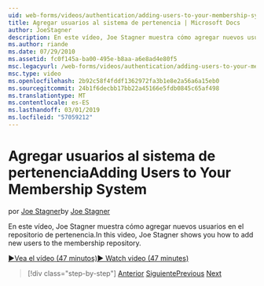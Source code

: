 ```yaml
---
uid: web-forms/videos/authentication/adding-users-to-your-membership-system
title: Agregar usuarios al sistema de pertenencia | Microsoft Docs
author: JoeStagner
description: En este vídeo, Joe Stagner muestra cómo agregar nuevos usuarios en el repositorio de pertenencia.
ms.author: riande
ms.date: 07/29/2010
ms.assetid: fc0f145a-ba00-495e-b8aa-a6e8ad4e80f5
msc.legacyurl: /web-forms/videos/authentication/adding-users-to-your-membership-system
msc.type: video
ms.openlocfilehash: 2b92c58f4fddf1362972fa3b1e8e2a56a6a15eb0
ms.sourcegitcommit: 24b1f6decbb17bb22a45166e5fdb0845c65af498
ms.translationtype: MT
ms.contentlocale: es-ES
ms.lasthandoff: 03/01/2019
ms.locfileid: "57059212"
---
```

<a name="adding-users-to-your-membership-system"></a><span data-ttu-id="26c79-103">Agregar usuarios al sistema de pertenencia</span><span class="sxs-lookup"><span data-stu-id="26c79-103">Adding Users to Your Membership System</span></span>
====================
<span data-ttu-id="26c79-104">por [Joe Stagner](https://github.com/JoeStagner)</span><span class="sxs-lookup"><span data-stu-id="26c79-104">by [Joe Stagner](https://github.com/JoeStagner)</span></span>

<span data-ttu-id="26c79-105">En este vídeo, Joe Stagner muestra cómo agregar nuevos usuarios en el repositorio de pertenencia.</span><span class="sxs-lookup"><span data-stu-id="26c79-105">In this video, Joe Stagner shows you how to add new users to the membership repository.</span></span>

[<span data-ttu-id="26c79-106">&#9654;Vea el vídeo (47 minutos)</span><span class="sxs-lookup"><span data-stu-id="26c79-106">&#9654; Watch video (47 minutes)</span></span>](https://channel9.msdn.com/Blogs/ASP-NET-Site-Videos/adding-users-to-your-membership-system)

> [!div class="step-by-step"]
> <span data-ttu-id="26c79-107">[Anterior](validating-users-with-the-login-control.md)
> [Siguiente](logging-users-into-your-membership-system.md)</span><span class="sxs-lookup"><span data-stu-id="26c79-107">[Previous](validating-users-with-the-login-control.md)
[Next](logging-users-into-your-membership-system.md)</span></span>
